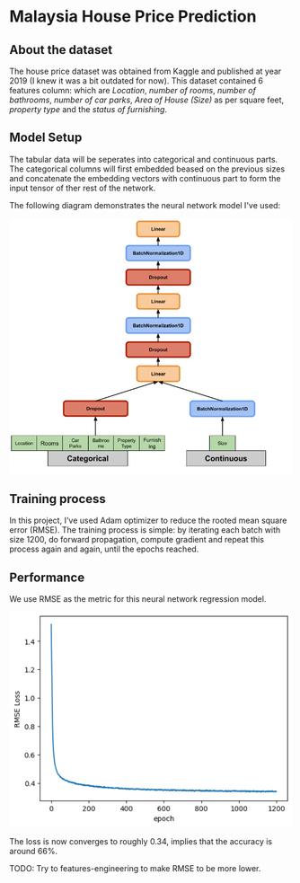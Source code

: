 # Malaysia House Price Prediction

## About the dataset

The house price dataset was obtained from Kaggle and published 
at year 2019 (I knew it was a bit outdated for now). 
This dataset contained 6 features column: which are *Location*, *number of rooms*,
*number of bathrooms*, *number of car parks*, *Area of House (Size)* as per square feet,
*property type* and the *status of furnishing*. 


## Model Setup

The tabular data will be seperates into categorical and 
continuous parts. The categorical columns will first 
embedded beased on the previous sizes and concatenate the 
embedding vectors with continuous part to form the input 
tensor of ther rest of the network.

The following diagram demonstrates the neural network
model I've used:

![neural network model](./image/tabularNeural.png)

## Training process

In this project, I've used Adam optimizer to reduce the rooted 
mean square error (RMSE). The training process is simple: 
by iterating each batch with size 1200, do forward propagation,
compute gradient and repeat this process again and again, until 
the epochs reached.

## Performance

We use RMSE as the metric for this neural network regression model.

![rmse graph](./image/output.png)

The loss is now converges to roughly 0.34, implies that the accuracy 
is around 66%. 

TODO: Try to features-engineering to make RMSE to be more lower.